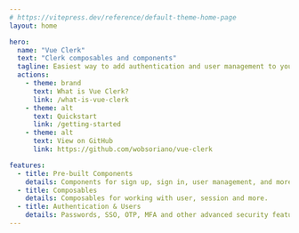 ```yaml
---
# https://vitepress.dev/reference/default-theme-home-page
layout: home

hero:
  name: "Vue Clerk"
  text: "Clerk composables and components"
  tagline: Easiest way to add authentication and user management to your Vue application
  actions:
    - theme: brand
      text: What is Vue Clerk?
      link: /what-is-vue-clerk
    - theme: alt
      text: Quickstart
      link: /getting-started
    - theme: alt
      text: View on GitHub
      link: https://github.com/wobsoriano/vue-clerk

features:
  - title: Pre-built Components
    details: Components for sign up, sign in, user management, and more.
  - title: Composables
    details: Composables for working with user, session and more.
  - title: Authentication & Users
    details: Passwords, SSO, OTP, MFA and other advanced security features.
---
```

